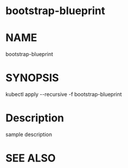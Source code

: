 bootstrap-blueprint
==================================================

# NAME

  bootstrap-blueprint

# SYNOPSIS

  kubectl apply --recursive -f bootstrap-blueprint

# Description

sample description

# SEE ALSO


